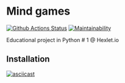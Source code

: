 # Mind games

[![Github Actions Status](https://github.com/AnDeVerin/python-project-lvl1/workflows/Python%20CI/badge.svg)](https://github.com/AnDeVerin/python-project-lvl1/actions)
[![Maintainability](https://api.codeclimate.com/v1/badges/1f3b36226988e4b60ce3/maintainability)](https://codeclimate.com/github/AnDeVerin/python-project-lvl1/maintainability)  

Educational project in Python # 1 @ Hexlet.io


## Installation

[![asciicast](https://asciinema.org/a/aIDCv1CnD6XpPrFAhOJuumPql.svg)](https://asciinema.org/a/aIDCv1CnD6XpPrFAhOJuumPql)
